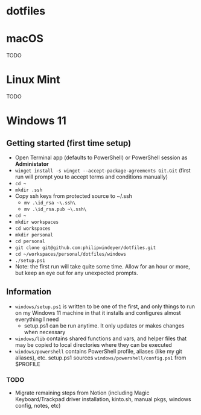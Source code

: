 # dotfiles

# macOS

TODO

# Linux Mint

TODO

# Windows 11

## Getting started (first time setup)

- Open Terminal app (defaults to PowerShell) or PowerShell session as **Administator**
- `winget install -s winget --accept-package-agreements Git.Git` (first run will prompt you to accept terms and conditions manually)
- `cd ~`
- `mkdir .ssh`
- Copy ssh keys from protected source to ~/.ssh
  - `mv .\id_rsa ~\.ssh\`
  - `mv .\id_rsa.pub ~\.ssh\`
- `cd ~`
- `mkdir workspaces`
- `cd workspaces`
- `mkdir personal`
- `cd personal`
- `git clone git@github.com:philipwindeyer/dotfiles.git`
- `cd ~/workspaces/personal/dotfiles/windows`
- `./setup.ps1`
- Note: the first run will take quite some time. Allow for an hour or more, but keep an eye out for any unexpected prompts.

## Information

- `windows/setup.ps1` is written to be one of the first, and only things to run on my Windows 11 machine in that it installs and configures almost everything I need
  - setup.ps1 can be run anytime. It only updates or makes changes when necessary
- `windows/lib` contains shared functions and vars, and helper files that may be copied to local directories where they can be executed
- `windows/powershell` contains PowerShell profile, aliases (like my git aliases), etc. setup.ps1 sources `windows/powershell/config.ps1` from $PROFILE

### TODO

- Migrate remaining steps from Notion (including Magic Keyboard/Trackpad driver installation, kinto.sh, manual pkgs, windows config, notes, etc)
